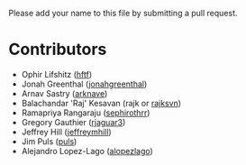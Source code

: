 Please add your name to this file by submitting a pull request.

# Contributors

- Ophir Lifshitz ([hftf](https://github.com/hftf))
- Jonah Greenthal ([jonahgreenthal](https://github.com/jonahgreenthal))
- Arnav Sastry ([arknave](http://github.com/arknave))
- Balachandar 'Raj' Kesavan (rajk or [rajksvn](https://bitbucket.org/rajksvn))
- Ramapriya Rangaraju ([sephirothrr](https://github.com/sephirothrr))
- Gregory Gauthier ([rjaguar3](https://github.com/rjaguar3))
- Jeffrey Hill ([jeffreymhill](https://github.com/jeffreymhill))
- Jim Puls ([puls](https://github.com/puls))
- Alejandro Lopez-Lago ([alopezlago](https://github.com/alopezlago))